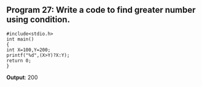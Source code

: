 ## Program 27: Write a code to find greater number using condition.
```
#include<stdio.h>
int main()
{	
int X=100,Y=200;
printf("%d",(X>Y)?X:Y);
return 0;
}
```
**Output**: 200
